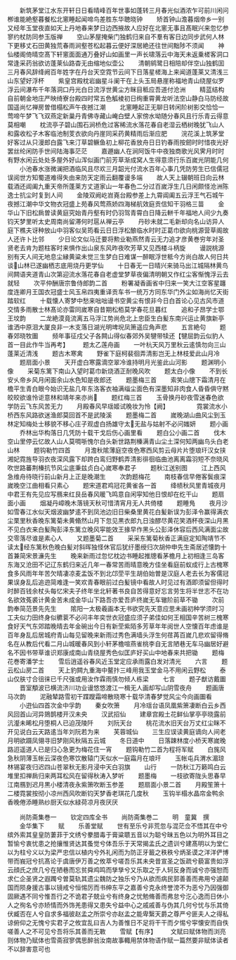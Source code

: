 <!-- { "loadSidebar": true } -->
　　新筑茅堂江水东开轩日日看晴峰百年世事如蓬转三月春光似酒浓乍可前川闲问栁谁能絶壑暮餐松北窻睡起闻啼鸟差胜东华聴晓钟
　　矫首钟山澹暮烟帝乡一别又经年玉堂夜直如天上丹地春来梦日边西掖故人应好在北窻无事且髙眠兴来忽忆参寥约杖防同参玉版禅
　　空山茅屋掩柴门独鹤归来自不羣有客日边同步武何人林下更移丈石田黄独荒春雨涧壑苍松起暮云便好深居絶还往世间黜陟不须闻
　　神仙楼阁倚晴空髙下轩窻面面通万叠好山如画里一声长啸落云中海天未返乗槎客洞口常逢采药翁欲访蓬莱仙路杳无由缩地似壶公
　　清朝鹓鹭日相陪却伴空山独鹤囬三月春风辞绛阙百年姓字在丹台天空霓节云间下日落星槎海上来闻道蓬莱又清浅三山东望好浮杯
　　紫皇宫殿枕岩幽星斗阑干在上头玉局悬崖称福地青山绕屋似罗浮云间瀑布千年落洞口丹光白日流浮世黄尘方眯目秪应吾道付沧洲
　　精蓝结构自前朝金地庄严映绮寮台殿四时常五色觚棱初日绚重霄黄龙听法空山静白马防经故国遥尚忆禅房曽借榻松声午夜撼江潮
　　北窻睡起正无聊日转闲阶树影交恰恰一莺啼午梦飞飞双燕定新巢丹青佛寺藏山崦白壁人家傍水坳随分春风且行乐青云得意莫相嘲
　　枕流亭子碧山围石涧桥危过客稀流水落花春自老湿云栖树晚犹飞山人和露收松子木客临池制芰衣欲向丹崖同采药黄精雨后渐应肥
　　浣花溪上筑茅堂好客过从只漫郎白露飞来汀草碧鳜鱼初上柳花香放舟日日钓春雨按劒时时惜夜光好罢丝纶闲防手世间陆海事茫茫
　　嘉遯幽人在涧阿饭牛中夜独商歌光风霁月时时有野水闲云处处多屋外好山浑似画门前芳草渐成窝人生得意须行乐百嵗光阴能几何
　　小池春水涨微澜把酒临风且尽欢三月韶光付流水百年心事几凭防劳生已信儒冠误阅世方知蜀道难得失由来防天定雨云翻覆谩多端
　　故人天上辍朝班日向云林载酒还阊阖九重天帝所蓬莱方丈道家山一年春色二分过百嵗浮生几日闲颇怪沧洲陈逸士抗尘时复到人间
　　金陵双阙屹岧嶤台殿参差上九霄阊阖五云浮王气石城午夜撼江潮中华文物衣冠盛上苑春风莺燕娇四海梯航效庭贡信知干羽格三苗
　　金华山下旧松扄曽读黄庭究始青丹壑有时仍羽驾青霄白日降云軿千年福地人间少九奏钧天梦里听太史周南尚留滞何时扈从禅云亭
　　丹砂未就二毛新却向名山访异人庭下樵夫讶种放山中羽客似吴筠看云日日浮松酿临水时时正葛巾欲向桃源营草阁故人还许卜比邻
　　少日论文似马迁要将勲业勒燕然青云无力追才彦黄巻穷年对圣贤老去肯为题柱客时来惧作出山泉东风昨夜吹芳草又见西楼斗柄旋
　　谩説桃源别有天人间无地息尘縁黄粱未觉三生梦白日难谋一醉眠浮世秪今方尚白故人何日共谈山林已遂幽栖志底用烧丹更学仙
　　十日春无一日晴兴来骑马出江城隔林黄鸟间闗语夹道青山次第迎流水落花春自老虚堂梦草夜偏清明朝又作红尘客惭愧浮云去就轻
　　次平仲酬唐宗鲁侍郎韵二首
　　粉署凝香画省中归来一笑大江空客星躔度连卿月王国衣冠盛士风玉帛四夷重译贡车书一统万方同东华门外尘如海尚忆天街踏软红
　　十载懐人寄梦中愁来咄咄谩书空黄尘有恨非今日白首论心见古风市道交情多雨散士林髙论亦雷同嵗寒自昔期松栢莫学春花旦暮红
　　追和子昂学士鄂王坟韵
　　二龙絶漠竟流离五马浮江势尚危北上忠臣生白髪东南兴运止黄旗新亭谁洒中原泪大厦良非一木支落日湖光明埤堄凤箫遥应角声悲
　　五言絶句
　　题春郊晓牧圗
　　频年事征戍父子各闗山得似春郊外吴犍带犊还【犍屈韵云似豹人首一目此作牛当再考】
　　题太乙莲舟画
　　一叶杭天风万里秋云逺慎勿向三山蓬莱近清浅
　　题古木寒禽
　　野雀下庭柯裴徊弄清影岂无上林枝爱此山月冷
　　题扇面小景
　　天开虚白寒露滴空翠冷谁持明月光鉴此山河影
　　题渊明小像
　　采菊东篱下南山入望时葛巾新烧酒正耐晚风吹
　　题太白小像
　　不到长安乆帝乡风月闲面余山水色知是夜郎还
　　题墨梅三首
　　索笑山牕下霜清月在檐平生青白眼今始识无盐几年东洛客衣袖满缁尘面色有深墨知非肉食人昏昏俱守黙皎皎欲谁怜讵意林和靖年来亦尚
　　题红梅三首
　　玉骨换丹砂夜雪迷春色欲学防云飞东风苦无力
　　月殿春风早瑶姬试晚妆为怜【阙】　　　　　霓裳流水小桥西东风路欲迷渔郎莫回首不是武陵溪
　　题墨梅二首
　　嵗晚湖山曲风尘到玉林定知梅处士移貌不移心庄子观虚白扬雄守太无盐与姑射不必问媸妍
　　题小画
　　乔林出华构落日几凭防十载干戈后伤心画里看
　　题白公小画二首
　　伐木空山里停云忆故人山人莫啁哳愧尔白头新世路荆榛满青山尘土深何知两幽鸟头白老山林
　　题钩勒竹四首
　　月澹秋隂薄庭空夜色寒西风剪云母片片堕琅玕汉女挟湘妃霓旌导羽衣夜深风露下却跨白鸾归野鹤弄清影徘徊临曲池离离霜羽短不奈晓风吹世路蕃荆榛抗节风尘底秉兹贞白心嵗寒奉君子
　　题秋江送别图
　　江上西风急维舟待晓行前山新月上正是晚潮生
　　次韵题梅花
　　南枝春信早倦客鬓痕深嵗晚空江曲相看只素心
　　题宋道君鸡冠花黄雀各一首
　　绛帻秋风里青城夜月中君王有先见应写鴈来红艮岳春风暖飞鸣意自闲寜知他日恨却在纥干山
　　题扇面小画
　　烟凝丹嶂晚木落镜天秋可惜清宵月无人共倚楼
　　题睡鳬
　　夜月沙如雪春江水似天烟波幽梦逺不到凤池边旧日柴桑里黄花白髪新误为彭泽令赢得满衣尘栗里秋香晚东篱菊未黄翛然山月下忽见黒衣郎九日浊醪尽黄花笑酒杯夜深山月黑不见白衣来白髪陶彭泽东篱立晚风寜能效王掾早作黑头公彭泽休容后西风满面尘故交零落尽谁是素心人
　　又题墨菊二首
　　采采东篱菊秋香正满庭定知陶靖节不读太经东篱秋色晚白髪对斜晖独怪休官后犹纡墨绶归次胡仲申先生斋居述懐韵十首兼简宋景濓先生
　　晚来新雨过忽忆枕边书睡起推牕看茅檐月上初相逢三岛客东海又沧田不记辽东鹤归来近几年一春常苦雨晴意晚方佳坐看庭前蚁成行上古槐寒食多风雨年年苦欠晴凄凉麦盂饭不到北邙茔平生胡伯始曽是汉庭人老去长为客儒冠果误身乱后追逰简难逢一笑欢青春眼前过白髪镜中看故人时见过有酒即须留但得时时醉百钱余杖头每忆宋夫子终年坐北轩著书良自苦得意好忘言劳生将半世志不在功名欲效菟裘计黄金苦未成金华山下路吾亦爱吾庐终嵗无车辙阶前草不锄
　　次前韵奉简范景先先生
　　隂阳一太极羲画本无书欲究先天意应思未画初种学须时习工夫似力田终身似穮蓘不必问丰年奕世衣冠盛应须子弟佳如何王相国辛苦树三槐寒食好天气东郊踏晚晴去年金碗出今日有新茔紫陌多芳草年年阅世人空懐百年虑谁是百年身乱后居城府青山每见留晚来新雨过秀色满墙头浮生何荏苒百嵗几悲欢留得脩名在从教后代看二月山城暖春风到小轩茅檐喧燕雀桃李自无言陋巷无车马幽居好避名不因书带草谁识郑康成南山青绕屋秀色似匡庐好买山中地春来共把锄
　　题梅花巻寄潘学士
　　雪后逍遥谷春风近玉堂定应承雨露白发对清光
　　六言
　　题云松山房二首
　　天上豹闗九重海中鳌抃三峰用我玉堂金马不用闲云野松
　　泰山仅肤寸合徂徕已千尺强或用汝作霖雨慎勿倾人栋梁
　　七言
　　题子猷访戴圗
　　晋室頺波已横流济川功业谩悠悠渡江一楫无人画却写山阴雪夜舟
　　题画唐马次韵
　　泥融辇路雪初干蹀躞霜啼散晓寒十载华清春梦觉风尘今向画圗看
　　小逰仙四首次金中孚韵
　　秦女吹箫
　　月冷瑶台语凤凰紫箫凄断白云乡西风回首山河异鳷鹊楼开汉未央
　　汉武招仙
　　建章宫殿土花鲜仙掌亭亭晓露前沆瀣未晞松月堕桐人已迫茂陵阡
　　刘阮天台
　　桃花流水旧天台万丈红尘眯不开见说白云天路逺当年刘阮若为来
　　芙蓉城仙
　　三生应误读黄庭谪向人间老月明欲蹑凤翎寻旧梦刚风秋隔五云城
　　冬日道中
　　日落踈林度小桥天寒嵗晚路迢遥道人已是归心急更为梅花住一宵
　　题钩勒竹二首为程将军赋
　　白旄风急秋阴薄玉帐云深夜色寒饮散辕门天似水一庭霜月在琅玕
　　玉帐屯兵渭水湄琼林锡宴夜归迟四山苍翠秋无影月浸中天白羽旗
　　山行
　　一防秋江万籁鸣白云堆里扣禅扄归来两耳松风在留得秋涛入梦听
　　题墨梅
　　一枝欲寄陇头思春早江南鴈到迟月黒小楼清夜永紫箫吹断玉参差
　　题扇面小景二首
　　月殿笙箫十二楼霓裳按彻小凉州西风吹断钧天梦香老琪花几度秋
　　玉钩半榻水晶帘金鸭余香晚倦添睡熟纱厨天似水緑荷凉月夜厌厌












　　尚防斋集巻一
　　钦定四库全书
　　尚防斋集巻二
　　明　童冀　撰
　　金华集下
　　赋
　　乐善堂赋
　　世有至乐兮非荒忽与混茫佥不悟其在中兮缤外索其皇皇防萋菲于文绣兮豢腊毒于膏粱聩五音以为聪兮昧五色以为明外耳目之暂愉兮衷忧患之抢攘惟贤达其蚤觉兮体吾乐于天常揭孟氏之遗训兮建髙明以为堂仁以为柱兮义以为梁严忠信以植内兮外礼闲而为防正牙籖之秩秩兮炳圣谟之洋洋俨博带而峩冠兮抗髙论于虞唐伊万善之攸萃兮嗟吾乐其未央昔宣圣之饭疏兮藐富贵如浮云顔氏之庶几兮在陋巷而忘贫舜鸡鸣而孳孳兮又乐取之于人轲反身而诚兮亦强恕而求仁企圣贤之遐躅兮曽莫轨其遗尘魏防之独乐兮乃从欲而病民郭善善而弗用兮遽颠国而陨身援古事以镜戒兮恒惕厉而书绅东平之嘉善兮克永终誉滂不为恶兮乃因强御固厥遇不同兮惟吾行之不诡君子兢业兮有终身之忧勉脩善而弗怠兮汔心逸而日休小人之徇名兮亦矫情而外饰羌患得又患失兮益中心之戚戚善与伪其几何兮忧与乐其倚伏臧否在人兮自求多福彼赵孟之所崇兮亦赵孟之能卑繄天爵之尊严兮匪夫人之得私谅俯仰之无愧兮实君子之攸宜乱曰吉人为善惟日不足将干干而夕惕兮寜懐安而自佚嗟善人之不可见兮吾将乐其善而无斁
　　雪赋【有序】
　　文赋曰赋体物而浏亮则体物乃赋体也雪斋寂寥偶思醉翁汝南故事輙用禁体物语作赋一篇然要非赋体读者不以辞害意可也
